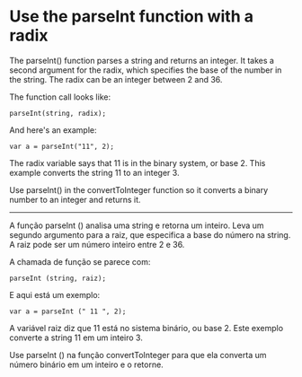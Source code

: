 # Use the parseInt function with a radix

The parseInt() function parses a string and returns an integer. It takes a second argument for the radix, which specifies the base of the number in the string. The radix can be an integer between 2 and 36.

The function call looks like:

`parseInt(string, radix);`

And here's an example:

`var a = parseInt("11", 2);`

The radix variable says that 11 is in the binary system, or base 2. This example converts the string 11 to an integer 3.

Use parseInt() in the convertToInteger function so it converts a binary number to an integer and returns it.

---

A função parseInt () analisa uma string e retorna um inteiro. Leva um segundo argumento para a raiz, que especifica a base do número na string. A raiz pode ser um número inteiro entre 2 e 36.

A chamada de função se parece com:

`parseInt (string, raiz);`

E aqui está um exemplo:

`var a = parseInt (" 11 ", 2);`

A variável raiz diz que 11 está no sistema binário, ou base 2. Este exemplo converte a string 11 em um inteiro 3.

Use parseInt () na função convertToInteger para que ela converta um número binário em um inteiro e o retorne.
